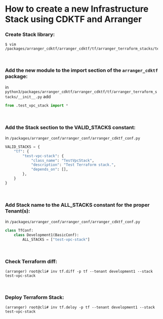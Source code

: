 # How to create a new Infrastructure Stack using CDKTF and Arranger

### Create Stack library:

```shell
$ vim /packages/arranger_cdktf/arranger_cdktf/tf/arranger_terraform_stacks/test_vpc_stack.py
```   

<br>

### Add the new module to the import section of the `arranger_cdktf` package:

in `python3/packages/arranger_cdktf/arranger_cdktf/tf/arranger_terraform_stacks/__init__.py` add

```python
from .test_vpc_stack import *
```

<br>

### Add the Stack section to the VALID_STACKS constant:

in `/packages/arranger_conf/arranger_conf/arranger_cdktf_conf.py`

```python
VALID_STACKS = {
    "tf": {
        "test-vpc-stack": {
            "class_name": "TestVpcStack",
            "description": "Test Terraform stack.",
            "depends_on": [],
        },
    }
}
```

<br>

### Add Stack name to the ALL_STACKS constant for the proper Tenant(s):

in `/packages/arranger_conf/arranger_conf/arranger_cdktf_conf.py`

```python
class TfConf:
    class Development1(BasicConf):
        ALL_STACKS = ["test-vpc-stack"]
```

<br>

### Check Terraform diff:

```shell
(arranger) root@cli# inv tf.diff -p tf --tenant development1 --stack test-vpc-stack
```

<br>

### Deploy Terraform Stack:

```shell
(arranger) root@cli# inv tf.deloy -p tf --tenant development1 --stack test-vpc-stack
```
